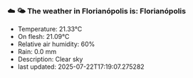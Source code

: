 ### ☁️ 🌤️  The weather in Florianópolis is: Florianópolis

- Temperature: 21.33°C
- On flesh: 21.09°C
- Relative air humidity: 60%
- Rain: 0.0 mm
- Description: Clear sky
- last updated: 2025-07-22T17:19:07.275282
